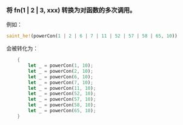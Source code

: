 ### 将 fn(1 | 2 | 3, xxx) 转换为对函数的多次调用。

例如：

```rust
saint_he!(powerCon(1 | 2 | 6 | 7 | 11 | 52 | 57 | 58 | 65, 10))
```

会被转化为：

```rust
    {
        let _ = powerCon(1, 10);
        let _ = powerCon(2, 10);
        let _ = powerCon(6, 10);
        let _ = powerCon(7, 10);
        let _ = powerCon(11, 10);
        let _ = powerCon(52, 10);
        let _ = powerCon(57, 10);
        let _ = powerCon(58, 10);
        let _ = powerCon(65, 10);
    }
```